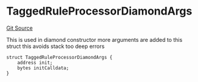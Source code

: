 # TaggedRuleProcessorDiamondArgs
[Git Source](https://github.com/thrackle-io/Tron/blob/0f66d21b157a740e3d9acae765069e378935a031/src/economic/ruleProcessor/tagged/TaggedRuleProcessorDiamond.sol)

This is used in diamond constructor
more arguments are added to this struct
this avoids stack too deep errors


```solidity
struct TaggedRuleProcessorDiamondArgs {
    address init;
    bytes initCalldata;
}
```

